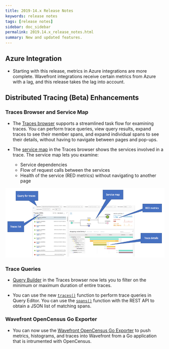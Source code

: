 ```yaml
---
title: 2019-14.x Release Notes
keywords: release notes
tags: [release notes]
sidebar: doc_sidebar
permalink: 2019.14.x_release_notes.html
summary: New and updated features.
---
```


## Azure Integration 
* Starting with this release, metrics in Azure integrations are more complete. Wavefront integrations receive certain metrics from Azure with a lag, and this release takes the lag into account.

## Distributed Tracing (Beta) Enhancements

### Traces Browser and Service Map
* The [Traces browser](tracing_ui_overview.html#explore-traces) supports a streamlined task flow for examining traces. You can perform trace queries, view query results, expand traces to see their member spans, and expand individual spans to see their details, without having to navigate between pages and pop-ups.

* The [service map](tracing_ui_overview.html#investigate-the-service-map-for-a-trace) in the Traces browser shows the services involved in a trace. The service map lets you examine: 
  - Service dependencies 
  - Flow of request calls between the services 
  - Health of the service (RED metrics) without navigating to another page

![explore trace browser](images/tracing_traces_browser_relnotes.png)

### Trace Queries

* [Query Builder](trace_data_query.html) in the Traces browser now lets you to filter on the minimum or maximum duration of entire traces. 

* You can use the new [`traces()`](traces_function.html) function to perform trace queries in Query Editor. You can use the [`spans()`](spans_function.html) function with the REST API to obtain a JSON list of matching spans. 

### Wavefront OpenCensus Go Exporter

* You can now use the [Wavefront OpenCensus Go Exporter](https://opencensus.io/exporters/supported-exporters/go/wavefront/) to push metrics, histograms, and traces into Wavefront from a Go application that is intrumented with OpenCensus. 

<!--- Save for 33.x release notes
### Trace RED Metrics

* You can now query for [trace RED metrics](trace_data_details.html#span-red-metrics-and-trace-red-metrics), and visualize the results in your own charts, just as you would do for any other metrics in Wavefront. You can create alerts on trace data by using RED metrics queries in alert conditions. 
* Trace RED metrics are derived from each trace’s root span and end span. Trace RED metrics are useful for measuring the durations of traces that have asynchronous spans, especially when a child span extends beyond the root span. 
--->
